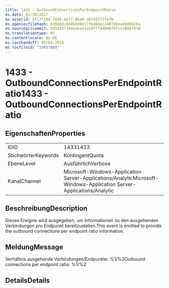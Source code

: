```yaml
---
title: 1433 - OutboundConnectionsPerEndpointRatio
ms.date: 03/30/2017
ms.assetid: 5f17f20d-7035-45f7-85a6-a6743f77fe70
ms.openlocfilehash: 630bbdc8d4bb99e17fbd8dec2407b9ea660002ba
ms.sourcegitcommit: 3d5d33f384eeba41b2dff79d096f47ccc8d8f03d
ms.translationtype: MT
ms.contentlocale: de-DE
ms.lasthandoff: 05/04/2018
ms.locfileid: "33457889"
---
```

# <a name="1433---outboundconnectionsperendpointratio"></a><span data-ttu-id="a4b97-102">1433 - OutboundConnectionsPerEndpointRatio</span><span class="sxs-lookup"><span data-stu-id="a4b97-102">1433 - OutboundConnectionsPerEndpointRatio</span></span>
## <a name="properties"></a><span data-ttu-id="a4b97-103">Eigenschaften</span><span class="sxs-lookup"><span data-stu-id="a4b97-103">Properties</span></span>  
  
|||  
|-|-|  
|<span data-ttu-id="a4b97-104">ID</span><span class="sxs-lookup"><span data-stu-id="a4b97-104">ID</span></span>|<span data-ttu-id="a4b97-105">1433</span><span class="sxs-lookup"><span data-stu-id="a4b97-105">1433</span></span>|  
|<span data-ttu-id="a4b97-106">Stichwörter</span><span class="sxs-lookup"><span data-stu-id="a4b97-106">Keywords</span></span>|<span data-ttu-id="a4b97-107">Kontingent</span><span class="sxs-lookup"><span data-stu-id="a4b97-107">Quota</span></span>|  
|<span data-ttu-id="a4b97-108">Ebene</span><span class="sxs-lookup"><span data-stu-id="a4b97-108">Level</span></span>|<span data-ttu-id="a4b97-109">Ausführlich</span><span class="sxs-lookup"><span data-stu-id="a4b97-109">Verbose</span></span>|  
|<span data-ttu-id="a4b97-110">Kanal</span><span class="sxs-lookup"><span data-stu-id="a4b97-110">Channel</span></span>|<span data-ttu-id="a4b97-111">Microsoft-Windows-Application Server-Applications/Analytic</span><span class="sxs-lookup"><span data-stu-id="a4b97-111">Microsoft-Windows-Application Server-Applications/Analytic</span></span>|  
  
## <a name="description"></a><span data-ttu-id="a4b97-112">Beschreibung</span><span class="sxs-lookup"><span data-stu-id="a4b97-112">Description</span></span>  
 <span data-ttu-id="a4b97-113">Dieses Ereignis wird ausgegeben, um Informationen zu den ausgehenden Verbindungen pro Endpunkt bereitzustellen.</span><span class="sxs-lookup"><span data-stu-id="a4b97-113">This event is emitted to provide the outbound connections per endpoint ratio information.</span></span>  
  
## <a name="message"></a><span data-ttu-id="a4b97-114">Meldung</span><span class="sxs-lookup"><span data-stu-id="a4b97-114">Message</span></span>  
 <span data-ttu-id="a4b97-115">Verhältnis ausgehende Verbindungen/Endpunkte: %1/%2</span><span class="sxs-lookup"><span data-stu-id="a4b97-115">Outbound connections per endpoint ratio: %1/%2</span></span>  
  
## <a name="details"></a><span data-ttu-id="a4b97-116">Details</span><span class="sxs-lookup"><span data-stu-id="a4b97-116">Details</span></span>
